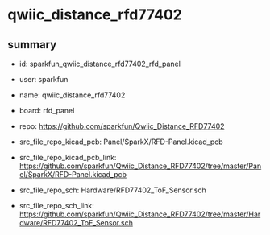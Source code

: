 # qwiic_distance_rfd77402
 
## summary 
* id: sparkfun_qwiic_distance_rfd77402_rfd_panel
* user: sparkfun
* name: qwiic_distance_rfd77402
* board: rfd_panel
* repo: https://github.com/sparkfun/Qwiic_Distance_RFD77402
* src_file_repo_kicad_pcb: Panel/SparkX/RFD-Panel.kicad_pcb
* src_file_repo_kicad_pcb_link: https://github.com/sparkfun/Qwiic_Distance_RFD77402/tree/master/Panel/SparkX/RFD-Panel.kicad_pcb


* src_file_repo_sch: Hardware/RFD77402_ToF_Sensor.sch
* src_file_repo_sch_link: https://github.com/sparkfun/Qwiic_Distance_RFD77402/tree/master/Hardware/RFD77402_ToF_Sensor.sch






